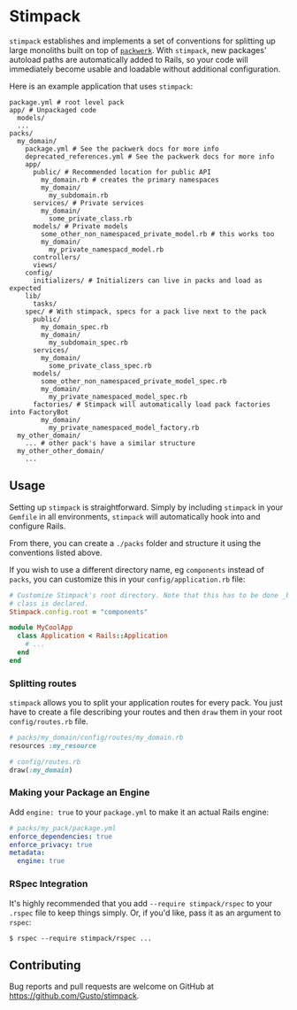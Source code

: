 # Stimpack

`stimpack` establishes and implements a set of conventions for splitting up large monoliths built on top of [`packwerk`](https://github.com/Shopify/packwerk). With `stimpack`, new packages' autoload paths are automatically added to Rails, so your code will immediately become usable and loadable without additional configuration.

Here is an example application that uses `stimpack`:
```
package.yml # root level pack
app/ # Unpackaged code
  models/
  ...
packs/
  my_domain/
    package.yml # See the packwerk docs for more info
    deprecated_references.yml # See the packwerk docs for more info
    app/
      public/ # Recommended location for public API
        my_domain.rb # creates the primary namespaces
        my_domain/
          my_subdomain.rb
      services/ # Private services
        my_domain/
          some_private_class.rb
      models/ # Private models
        some_other_non_namespaced_private_model.rb # this works too
        my_domain/
          my_private_namespacd_model.rb
      controllers/
      views/
    config/
      initializers/ # Initializers can live in packs and load as expected
    lib/
      tasks/
    spec/ # With stimpack, specs for a pack live next to the pack
      public/
        my_domain_spec.rb
        my_domain/
          my_subdomain_spec.rb
      services/
        my_domain/
          some_private_class_spec.rb
      models/
        some_other_non_namespaced_private_model_spec.rb
        my_domain/
          my_private_namespaced_model_spec.rb
      factories/ # Stimpack will automatically load pack factories into FactoryBot
        my_domain/
          my_private_namespaced_model_factory.rb
  my_other_domain/
    ... # other pack's have a similar structure
  my_other_other_domain/
    ...
```

## Usage

Setting up `stimpack` is straightforward. Simply by including `stimpack` in your `Gemfile` in all environments, `stimpack` will automatically hook into and configure Rails.

From there, you can create a `./packs` folder and structure it using the conventions listed above.

If you wish to use a different directory name, eg `components` instead of `packs`, you can customize this in your `config/application.rb` file:

```ruby
# Customize Stimpack's root directory. Note that this has to be done _before_ the Application
# class is declared.
Stimpack.config.root = "components"

module MyCoolApp
  class Application < Rails::Application
    # ...
  end
end
```

### Splitting routes
`stimpack` allows you to split your application routes for every pack. You just have to create a file describing your routes and then `draw` them in your root `config/routes.rb` file.

```ruby
# packs/my_domain/config/routes/my_domain.rb
resources :my_resource

# config/routes.rb
draw(:my_domain)
```

### Making your Package an Engine
Add `engine: true` to your `package.yml` to make it an actual Rails engine:
```yml
# packs/my_pack/package.yml
enforce_dependencies: true
enforce_privacy: true
metadata:
  engine: true
```

### RSpec Integration
It's highly recommended that you add `--require stimpack/rspec` to your `.rspec` file to keep things simply.
Or, if you'd like, pass it as an argument to `rspec`:

```
$ rspec --require stimpack/rspec ...
```

## Contributing

Bug reports and pull requests are welcome on GitHub at https://github.com/Gusto/stimpack.
